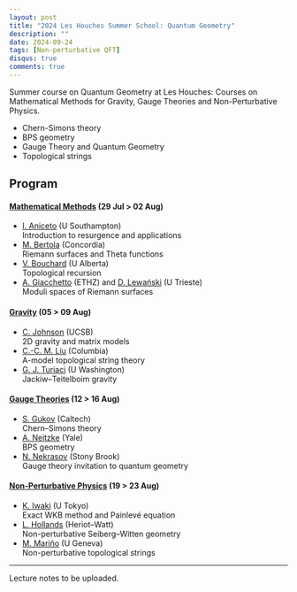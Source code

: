 ```yaml
---
layout: post
title: "2024 Les Houches Summer School: Quantum Geometry"
description: ""
date: 2024-09-24
tags: [Non-perturbative QFT]
disqus: true
comments: true
---
```



Summer course on Quantum Geometry at Les Houches:
Courses on Mathematical Methods for Gravity, Gauge Theories and Non-Perturbative Physics.
- Chern-Simons theory
- BPS geometry
- Gauge Theory and Quantum Geometry
- Topological strings
<!--more-->
## Program

#### [Mathematical Methods](week1.html) (29 Jul > 02 Aug)

- [I. Aniceto](https://www.southampton.ac.uk/people/5xrf9x/doctor-ines-aniceto) (U Southampton)  
  Introduction to resurgence and applications
- [M. Bertola](https://www.concordia.ca/faculty/marco-bertola.html) (Concordia)  
  Riemann surfaces and Theta functions
- [V. Bouchard](https://sites.ualberta.ca/~vbouchar/) (U Alberta)  
  Topological recursion
- [A. Giacchetto](https://sites.google.com/view/alessandrogiacchetto) (ETHZ) and [D. Lewański](https://sites.google.com/view/danilolewanski/) (U Trieste)  
  Moduli spaces of Riemann surfaces

#### [Gravity](week2.html) (05 > 09 Aug)

- [C. Johnson](https://www.physics.ucsb.edu/people/clifford-johnson) (UCSB)  
  2D gravity and matrix models
- [C.-C. M. Liu](https://www.math.columbia.edu/~ccliu/) (Columbia)  
  A-model topological string theory
- [G. J. Turiaci](https://phys.washington.edu/people/gustavo-joaquin-turiaci) (U Washington)  
  Jackiw–Teitelboim gravity

#### [Gauge Theories](week3.html) (12 > 16 Aug)

- [S. Gukov](https://pma.caltech.edu/people/sergei-g-gukov) (Caltech)  
  Chern–Simons theory
- [A. Neitzke](https://gauss.math.yale.edu/~an592/) (Yale)  
  BPS geometry
- [N. Nekrasov](https://scgp.stonybrook.edu/people/faculty/bios/nikita-nekrasov) (Stony Brook)  
  Gauge theory invitation to quantum geometry

#### [Non-Perturbative Physics](week4.html) (19 > 23 Aug)

- [K. Iwaki](https://www.ms.u-tokyo.ac.jp/teacher_e/iwaki_e.html) (U Tokyo)  
  Exact WKB method and Painlevé equation
- [L. Hollands](https://sites.google.com/view/lotte-hollands/home?authuser=0) (Heriot–Watt)  
  Non-perturbative Seiberg–Witten geometry
- [M. Mariño](https://www.marcosmarino.net/) (U Geneva)  
  Non-perturbative topological strings

---

Lecture notes to be uploaded.
            


